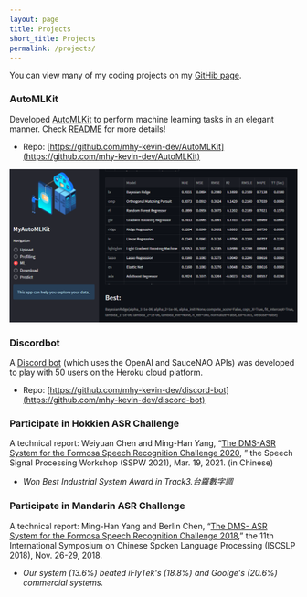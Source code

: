 ```yaml
---
layout: page
title: Projects
short_title: Projects
permalink: /projects/
---
```

You can view many of my coding projects on my [GitHib page](https://github.com/mhy-kevin-dev).


### AutoMLKit
Developed [AutoMLKit](https://github.com/mhy-kevin-dev/AutoMLKit) to perform machine learning tasks in an elegant manner. Check [README](https://github.com/mhy-kevin-dev/AutoMLKit/blob/master/README.md) for more details!

- Repo: [https://github.com/mhy-kevin-dev/AutoMLKit](https://github.com/mhy-kevin-dev/AutoMLKit)
  
![](https://github.com/mhy-kevin-dev/AutoMLKit/raw/master/screenshots/regression.png)


### Discordbot
A [Discord bot](https://github.com/mhy-kevin-dev/discord-bot)  (which uses the OpenAI and SauceNAO APIs) was developed to play with 50 users on the Heroku cloud platform.

- Repo: [https://github.com/mhy-kevin-dev/discord-bot](https://github.com/mhy-kevin-dev/discord-bot)


### Participate in Hokkien ASR Challenge
A technical report: Weiyuan Chen and Ming-Han Yang, “[The
DMS-ASR System for the Formosa Speech Recognition Challenge 2020](https://drive.google.com/file/d/1aSk3I5JiZHfUqRyMHShK8-zsgzlNFyGR/view), ” the Speech Signal Processing
Workshop (SSPW 2021), Mar. 19, 2021. (in Chinese) 

- *Won Best Industrial System Award in Track3.台羅數字調*


### Participate in Mandarin ASR Challenge
A technical report: Ming-Han Yang and Berlin Chen, “[The DMS-
ASR System for the Formosa Speech Recognition Challenge 2018](https://drive.google.com/file/d/15dWU2ISWqZS0VkPie9OsDESEPENQJH-j/view),” the 11th International Symposium on Chinese Spoken Language Processing (ISCSLP 2018), Nov. 26-29, 2018.

- *Our system (13.6%) beated iFlyTek's (18.8%) and Goolge's (20.6%) commercial systems.*
